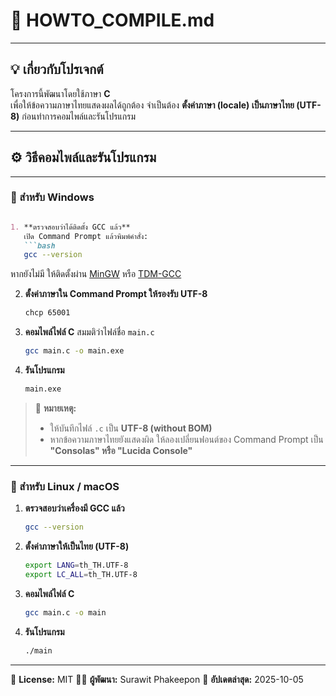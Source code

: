 # 🧩 HOWTO_COMPILE.md
---
## 💡 เกี่ยวกับโปรเจกต์
โครงการนี้พัฒนาโดยใช้ภาษา **C**  
เพื่อให้ข้อความภาษาไทยแสดงผลได้ถูกต้อง จำเป็นต้อง **ตั้งค่าภาษา (locale) เป็นภาษาไทย (UTF-8)** ก่อนทำการคอมไพล์และรันโปรแกรม

---

## ⚙️ วิธีคอมไพล์และรันโปรแกรม
---
### 🔹 สำหรับ Windows
````markdown

1. **ตรวจสอบว่าได้ติดตั้ง GCC แล้ว**  
   เปิด Command Prompt แล้วพิมพ์คำสั่ง:
   ```bash
   gcc --version
````

หากยังไม่มี ให้ติดตั้งผ่าน [MinGW](https://sourceforge.net/projects/mingw/) หรือ [TDM-GCC](https://jmeubank.github.io/tdm-gcc/)

2. **ตั้งค่าภาษาใน Command Prompt ให้รองรับ UTF-8**

   ```bash
   chcp 65001
   ```

3. **คอมไพล์ไฟล์ C**
   สมมติว่าไฟล์ชื่อ `main.c`

   ```bash
   gcc main.c -o main.exe
   ```

4. **รันโปรแกรม**

   ```bash
   main.exe
   ```

> 📝 **หมายเหตุ:**
>
> * ให้บันทึกไฟล์ `.c` เป็น **UTF-8 (without BOM)**
> * หากข้อความภาษาไทยยังแสดงผิด ให้ลองเปลี่ยนฟอนต์ของ Command Prompt เป็น **"Consolas" หรือ "Lucida Console"**

---

### 🔹 สำหรับ Linux / macOS

1. **ตรวจสอบว่าเครื่องมี GCC แล้ว**

   ```bash
   gcc --version
   ```

2. **ตั้งค่าภาษาให้เป็นไทย (UTF-8)**

   ```bash
   export LANG=th_TH.UTF-8
   export LC_ALL=th_TH.UTF-8
   ```

3. **คอมไพล์ไฟล์ C**

   ```bash
   gcc main.c -o main
   ```

4. **รันโปรแกรม**

   ```bash
   ./main
   ```

---




📄 **License:** MIT
👨‍💻 **ผู้พัฒนา:** Surawit Phakeepon
📅 **อัปเดตล่าสุด:** 2025-10-05



